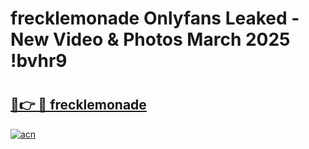 # frecklemonade Onlyfans Leaked - New Video & Photos March 2025 !bvhr9

# <h2><a href="https://ph9hh6.iuczelnia.edu.pl?title=frecklemonade&ref=bvhr9">🔗👉 🔴 frecklemonade</a></h2>

[![acn](https://github.com/user-attachments/assets/0f9c940e-d8b0-45ae-aac7-cd30a18b3e1c)](https://ph9hh6.iuczelnia.edu.pl?title=frecklemonade&ref=bvhr9)

